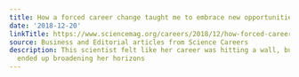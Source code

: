```yaml
---
title: How a forced career change taught me to embrace new opportunities
date: '2018-12-20'
linkTitle: https://www.sciencemag.org/careers/2018/12/how-forced-career-change-taught-me-embrace-new-opportunities
source: Business and Editorial articles from Science Careers
description: This scientist felt like her career was hitting a wall, but the experience
  ended up broadening her horizons
---
```

